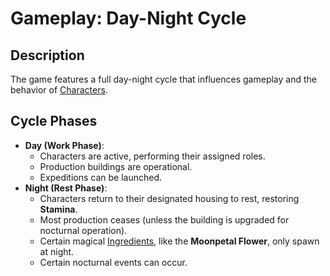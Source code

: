 # Gameplay: Day-Night Cycle

## Description
The game features a full day-night cycle that influences gameplay and the behavior of [Characters](../Entities/Character.md).

## Cycle Phases
- **Day (Work Phase)**:
  - Characters are active, performing their assigned roles.
  - Production buildings are operational.
  - Expeditions can be launched.
- **Night (Rest Phase)**:
  - Characters return to their designated housing to rest, restoring **Stamina**.
  - Most production ceases (unless the building is upgraded for nocturnal operation).
  - Certain magical [Ingredients](../Entities/Ingredient.md), like the **Moonpetal Flower**, only spawn at night.
  - Certain nocturnal events can occur.
